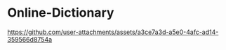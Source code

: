 # Online-Dictionary

https://github.com/user-attachments/assets/a3ce7a3d-a5e0-4afc-ad14-359566d8754a

